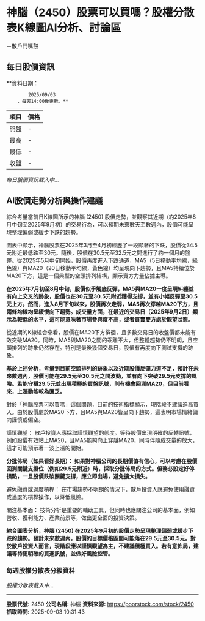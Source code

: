 # 神腦（2450）股票可以買嗎？股權分散表K線圖AI分析、討論區
－散戶鬥嘴鼓

## 每日股價資訊

**資料日期：
        
            2025/09/03
        ，每天14:00後更新。**

| 項目 | 價格 |
|------|------|
| 開盤 | - |
| 最高 | - |
| 最低 | - |
| 收盤 | - |

*每日股價資訊載入中...*

## AI股價走勢分析與操作建議

綜合考量當前日K線圖所示的神腦 (2450) 股價走勢，並觀察其近期（約2025年8月中旬至2025年9月初）的交易行為，可以預期未來數天至數週內，股價可能呈現整理偏弱或緩步下跌的趨勢。

圖表中顯示，神腦股票在2025年3月至4月初經歷了一段顯著的下跌，股價從34.5元附近最低跌至30元。隨後，股價在30.5元至32.5元之間進行了約一個月的盤整。從2025年5月中旬開始，股價再度進入下跌通道，MA5（5日移動平均線，綠色線）與MA20（20日移動平均線，黃色線）均呈現向下趨勢，且MA5持續位於MA20下方，這是一個典型的空頭排列結構，顯示賣方力量佔據主導。

**在2025年7月初至8月中旬，股價似乎觸底反彈，MA5與MA20一度呈現糾纏並有向上交叉的跡象，股價也在30元至30.5元附近獲得支撐，並有小幅反彈至30.5元上方。然而，進入8月下旬以來，股價再次走弱，MA5再次穿越MA20下方，且兩條均線均呈緩慢向下趨勢。成交量方面，在最近的交易日（2025年9月2日）顯示為較低的水平，這可能意味著市場參與度不高，或者買賣雙方處於觀望狀態。**

從近期的K線組合來看，股價在MA20下方徘徊，且多數交易日的收盤價都未能有效突破MA20。同時，MA5與MA20之間的乖離不大，但整體趨勢仍不明朗，且空頭排列的跡象仍然存在。特別是最後幾個交易日，股價有再度向下測試支撐的跡象。

**基於上述分析，考量到目前空頭排列的跡象以及近期股價反彈力道不足，預計在未來數週內，股價可能在29.5元至30.5元之間波動，並有向下突破29.5元支撐的風險。若能守穩29.5元並出現積極的買盤訊號，則有機會回測MA20，但目前看來，上漲動能較為匱乏。**

對於「神腦股票可以買嗎」這個問題，目前的技術指標顯示，現階段不建議追高買入。由於股價處於MA20下方，且MA5與MA20皆呈向下趨勢，這表明市場情緒偏向謹慎或偏空。

謹慎觀望： 散戶投資人應採取謹慎觀望的態度。等待股價出現明確的反轉訊號，例如股價有效站上MA20，且MA5能夠向上穿越MA20，同時伴隨成交量的放大，這才可能預示著一波上漲的開始。

**分批佈局（如果看好長期）： 如果對神腦公司的長期價值有信心，可以考慮在股價回測關鍵支撐位（例如29.5元附近）時，採取分批佈局的方式。但務必設定好停損點，一旦股價跌破關鍵支撐，應立即出場，避免擴大損失。**

避免融資或過度槓桿： 在市場趨勢不明朗的情況下，散戶投資人應避免使用融資或過度的槓桿操作，以降低風險。

關注基本面： 技術分析是重要的輔助工具，但同時也應關注公司的基本面，例如營收、獲利能力、產業前景等，做出更全面的投資決策。

**綜合圖表分析，神腦 (2450) 在2025年9月初的股價走勢呈現整理偏弱或緩步下跌的趨勢。預計未來數週內，股價的目標價格區間可能落在29.5元至30.5元。對於散戶投資人而言，現階段應以謹慎觀望為主，不建議積極買入。若有意佈局，建議等待更明確的買進訊號，並做好風險控管。**

### 每週股權分散表分級資料

*股權分散表載入中...*

---

**股票代號:** 2450
**公司名稱:** 神腦
**資料來源:** https://poorstock.com/stock/2450
**抓取時間:** 2025-09-03 10:31:43
